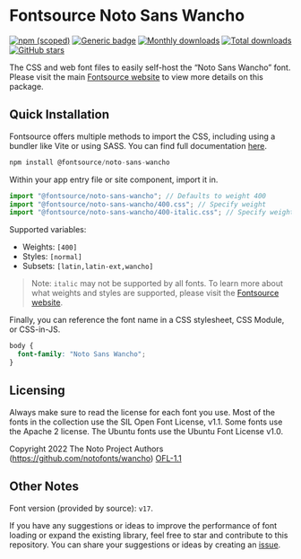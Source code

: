 # Fontsource Noto Sans Wancho

[![npm (scoped)](https://img.shields.io/npm/v/@fontsource/noto-sans-wancho?color=brightgreen)](https://www.npmjs.com/package/@fontsource/noto-sans-wancho) [![Generic badge](https://img.shields.io/badge/fontsource-passing-brightgreen)](https://github.com/fontsource/fontsource) [![Monthly downloads](https://badgen.net/npm/dm/@fontsource/noto-sans-wancho)](https://github.com/fontsource/fontsource) [![Total downloads](https://badgen.net/npm/dt/@fontsource/noto-sans-wancho)](https://github.com/fontsource/fontsource) [![GitHub stars](https://img.shields.io/github/stars/fontsource/fontsource.svg?style=social&label=Star)](https://github.com/fontsource/fontsource/stargazers)

The CSS and web font files to easily self-host the “Noto Sans Wancho” font. Please visit the main [Fontsource website](https://fontsource.org/fonts/noto-sans-wancho) to view more details on this package.

## Quick Installation

Fontsource offers multiple methods to import the CSS, including using a bundler like Vite or using SASS. You can find full documentation [here](https://fontsource.org/docs/getting-started/introduction).

```javascript
npm install @fontsource/noto-sans-wancho
```

Within your app entry file or site component, import it in.

```javascript
import "@fontsource/noto-sans-wancho"; // Defaults to weight 400
import "@fontsource/noto-sans-wancho/400.css"; // Specify weight
import "@fontsource/noto-sans-wancho/400-italic.css"; // Specify weight and style
```

Supported variables:
- Weights: `[400]`
- Styles: `[normal]`
- Subsets: `[latin,latin-ext,wancho]`

> Note: `italic` may not be supported by all fonts. To learn more about what weights and styles are supported, please visit the [Fontsource website](https://fontsource.org/fonts/noto-sans-wancho).

Finally, you can reference the font name in a CSS stylesheet, CSS Module, or CSS-in-JS.

```css
body {
  font-family: "Noto Sans Wancho";
}
```

## Licensing
Always make sure to read the license for each font you use. Most of the fonts in the collection use the SIL Open Font License, v1.1. Some fonts use the Apache 2 license. The Ubuntu fonts use the Ubuntu Font License v1.0.

Copyright 2022 The Noto Project Authors (https://github.com/notofonts/wancho)
[OFL-1.1](http://scripts.sil.org/OFL)

## Other Notes
Font version (provided by source): `v17`.

If you have any suggestions or ideas to improve the performance of font loading or expand the existing library, feel free to star and contribute to this repository. You can share your suggestions or ideas by creating an [issue](https://github.com/fontsource/fontsource/issues).